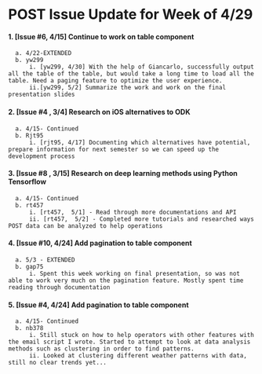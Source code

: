 # POST Issue Update for Week of 4/29

#### 1. [Issue #6, 4/15] Continue to work on table component 
      a. 4/22-EXTENDED
      b. yw299
          i. [yw299, 4/30] With the help of Giancarlo, successfully output all the table of the table, but would take a long time to load all the table. Need a paging feature to optimize the user experience.
          ii.[yw299, 5/2] Summarize the work and work on the final presentation slides


#### 2. [Issue #4 , 3/4] Research on iOS alternatives to ODK
      a. 4/15- Continued
      b. Rjt95
          i. [rjt95, 4/17] Documenting which alternatives have potential, prepare information for next semester so we can speed up the development process


#### 3. [Issue #8 , 3/15] Research on deep learning methods using Python Tensorflow
      a. 4/15- Continued
      b. rt457
          i. [rt457,  5/1] - Read through more documentations and API
          ii. [rt457,  5/2] - Completed more tutorials and researched ways POST data can be analyzed to help operations


#### 4. [Issue #10, 4/24] Add pagination to table component
      a. 5/3 - EXTENDED
      b. gap75
          i. Spent this week working on final presentation, so was not able to work very much on the pagination feature. Mostly spent time reading through documentation


#### 5. [Issue #4, 4/24] Add pagination to table component
      a. 4/15- Continued
      b. nb378
          i. Still stuck on how to help operators with other features with the email script I wrote. Started to attempt to look at data analysis methods such as clustering in order to find patterns. 
          ii. Looked at clustering different weather patterns with data, still no clear trends yet...







